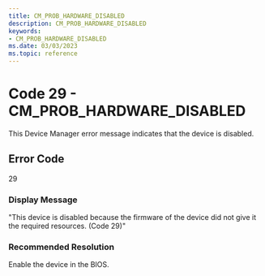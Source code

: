 ```yaml
---
title: CM_PROB_HARDWARE_DISABLED
description: CM_PROB_HARDWARE_DISABLED
keywords:
- CM_PROB_HARDWARE_DISABLED
ms.date: 03/03/2023
ms.topic: reference
---
```


# Code 29 - CM_PROB_HARDWARE_DISABLED

This Device Manager error message indicates that the device is disabled.

## Error Code

29

### Display Message

"This device is disabled because the firmware of the device did not give it the required resources. (Code 29)"

### Recommended Resolution

Enable the device in the BIOS.
